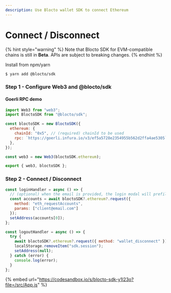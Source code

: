 ```yaml
---
description: Use Blocto wallet SDK to connect Ethereum
---
```


# Connect / Disconnect

{% hint style="warning" %}
Note that Blocto SDK for EVM-compatible chains is still in **Beta**. APIs are subject to breaking changes.
{% endhint %}

Install from npm/yarn

```bash
$ yarn add @blocto/sdk
```

### Step 1 - Configure Web3 and @blocto/sdk

#### Goerli RPC demo

```javascript
import Web3 from "web3";
import BloctoSDK from "@blocto/sdk";

const bloctoSDK = new BloctoSDK({
  ethereum: {
    chainId: "0x5", // (required) chainId to be used
    rpc: `https://goerli.infura.io/v3/ef5a5728e2354955b562d2ffa4ae5305`, // (required for Ethereum) JSON RPC endpoint
  },
});

const web3 = new Web3(bloctoSDK.ethereum);

export { web3, bloctoSDK };
```

### Step 2 - Connect / Disconnect

```javascript
const loginHandler = async () => {
  // (optional) when the email is provided, the login modal will prefill the email field.
  const accounts = await bloctoSDK?.ethereum?.request({
    method: "eth_requestAccounts",
    params: ["client@email.com"]
  });
  setAddress(accounts[0]);
};

const logoutHandler = async () => {
  try {
    await bloctoSDK?.ethereum?.request({ method: "wallet_disconnect" });
    localStorage.removeItem("sdk.session");
    setAddress(null);
  } catch (error) {
    console.log(error);
  }
};
```

{% embed url="https://codesandbox.io/s/blocto-sdk-y1l23o?file=/src/App.js" %}
